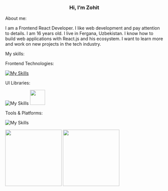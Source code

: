  <h3 align="center"> Hi, I’m Zohit</h3> 
 <p>About me:</p>
 <p>
  I am a Frontend React Developer. I like web development and pay attention to details. I am 16 years old. I live in Fergana, Uzbekistan. I know how to build web applications with React.js and his ecosystem. I want to learn more and work on new projects in the tech industry.
 </p>
 <p>My skills:</p>
 <p>Frontend Technologies:</p>
 
  [![My Skills](https://skillicons.dev/icons?i=html,css,sass,js,react,nextjs,ts)](https://skillicons.dev)
 <p>UI Libraries:</p>
 
![My Skills](https://go-skill-icons.vercel.app/api/icons?i=tailwind,shadcn,materialui,gsap)
<img width="48" src="https://cdn.jsdelivr.net/gh/devicons/devicon@latest/icons/antdesign/antdesign-original.svg" />
     
 <p>Tools & Platforms:</p>

![My Skills](https://go-skill-icons.vercel.app/api/icons?i=git,github,redux)
<div>
<img align="center" src="http://github-profile-summary-cards.vercel.app/api/cards/most-commit-language?username=Crazy0717&theme=2077" height="180em" />
<img align="center" src="http://github-profile-summary-cards.vercel.app/api/cards/repos-per-language?username=Crazy0717&theme=2077" height="180em" />
</div>
 
 <!--👀 I’m interested in ...
- 🌱 I’m currently learning ...
- 💞️ I’m looking to collaborate on ...
- 📫 How to reach me ... --->

<!---
Crazy0717/Crazy0717 is a ✨ special ✨ repository because its `README.md` (this file) appears on your GitHub profile.
You can click the Preview link to take a look at your changes.
--->
